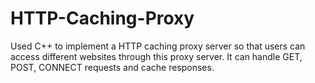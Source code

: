 # HTTP-Caching-Proxy
Used C++ to implement a HTTP caching proxy server so that users can access different websites through this proxy server. It can handle GET, POST, CONNECT requests and cache responses.
